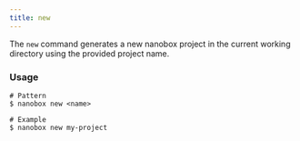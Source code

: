 ```yaml
---
title: new
---
```


The `new` command generates a new nanobox project in the current working directory using the provided project name.

### Usage
``` shell
# Pattern
$ nanobox new <name>

# Example
$ nanobox new my-project